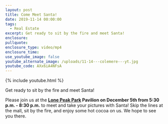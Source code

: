 ```yaml
---
layout: post
title: Come Meet Santa!
date: 2019-11-14 00:00:00
tags:
  - Real Estate
excerpt: Get ready to sit by the fire and meet Santa!
enclosure:
pullquote:
enclosure_type: video/mp4
enclosure_time:
use_youtube_image: false
youtube_alternate_image: /uploads/11-14---colemere---yt.jpg
youtube_code: AXx6iA4NFsA
---
```


{% include youtube.html %}

Get ready to sit by the fire and meet Santa\!

Please join us at the **<u><a target="_blank" href="https://goo.gl/maps/MgHvdAfxBokVYhAV9">Lone Peak Park</a></u> Pavilion on December 5th from 5:30 p.m. - 8:30 p.m.** to meet and take your pictures with Santa\! Skip the lines at the mall, sit by the fire, and enjoy some hot cocoa on us. We hope to see you there.